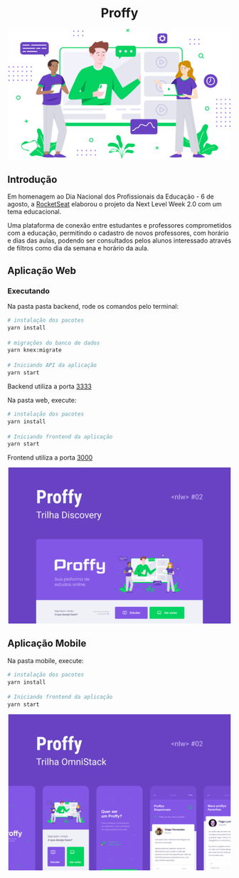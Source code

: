 <div align="center">
  <h1>Proffy</h1>
  <img src="web/src/assets/images/landing.svg" width="500" />
</div>

## Introdução 

Em homenagem ao Dia Nacional dos Profissionais da Educação - 6 de agosto, a [RocketSeat](https://rocketseat.com.br/) elaborou o projeto da Next Level Week 2.0 com um tema educacional.

Uma plataforma de conexão entre estudantes e professores comprometidos com a educação, permitindo o cadastro de novos professores, com horário e dias das aulas, podendo ser consultados pelos alunos interessado através de filtros como dia da semana e horário da aula.

## Aplicação Web

### Executando

Na pasta pasta backend, rode os comandos pelo terminal: 

``` bash
# instalação dos pacotes
yarn install

# migrações do banco de dados
yarn knex:migrate

# Iniciando API da aplicação
yarn start
```

Backend utiliza a porta [3333](https://localhost:3333)

Na pasta web, execute:

``` bash
# instalação dos pacotes
yarn install

# Iniciando frontend da aplicação
yarn start
```

Frontend utiliza a porta [3000](https://localhost:3000)

<div align="center">
  <img src="assets/Proffy Web (Copy).png" width="500" />
</div>

## Aplicação Mobile

Na pasta mobile, execute:

``` bash
# instalação dos pacotes
yarn install

# Iniciando frontend da aplicação
yarn start
```

<div align="center">
  <img src="assets/Proffy Mobile (Copy).png" width="500"/>
</div>